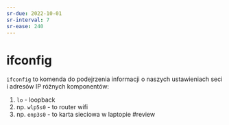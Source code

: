 ```yaml
---
sr-due: 2022-10-01
sr-interval: 7
sr-ease: 240
---
```


# ifconfig
`ifconfig` to komenda do podejrzenia informacji o naszych ustawieniach seci i adresów IP różnych komponentów:
1. `lo` - loopback
2. np. `wlp5s0` - to router wifi
3. np. `enp3s0` - to karta sieciowa w laptopie
#review